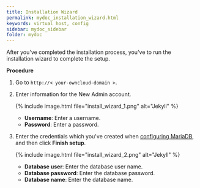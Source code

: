 ```yaml
---
title: Installation Wizard
permalink: mydoc_installation_wizard.html
keywords: virtual host, config
sidebar: mydoc_sidebar
folder: mydoc
---
```



After you've completed the installation process, you've to run the installation wizard to complete the setup.

**Procedure**

1. Go to `http://< your-owncloud-domain >`.
2. Enter information for the New Admin account.

    {% include image.html file="install_wizard_1.png" alt="Jekyll"  %}
    * **Username**: Enter a username.
    * **Password**: Enter a password.
3. Enter the credentials which you've created when [configuring MariaDB](mydoc_configure_database.html), and then click **Finish setup**.

    {% include image.html file="install_wizard_2.png" alt="Jekyll"  %}
    * **Database user**: Enter the database user name.
    * **Database password**: Enter the database password.
    * **Database name**: Enter the database name.
